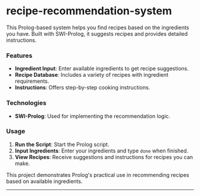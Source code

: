 # recipe-recommendation-system

This Prolog-based system helps you find recipes based on the ingredients you have. Built with SWI-Prolog, it suggests recipes and provides detailed instructions.

### Features
- **Ingredient Input**: Enter available ingredients to get recipe suggestions.
- **Recipe Database**: Includes a variety of recipes with ingredient requirements.
- **Instructions**: Offers step-by-step cooking instructions.

### Technologies
- **SWI-Prolog**: Used for implementing the recommendation logic.

### Usage
1. **Run the Script**: Start the Prolog script.
2. **Input Ingredients**: Enter your ingredients and type `done` when finished.
3. **View Recipes**: Receive suggestions and instructions for recipes you can make.

This project demonstrates Prolog's practical use in recommending recipes based on available ingredients.

---
